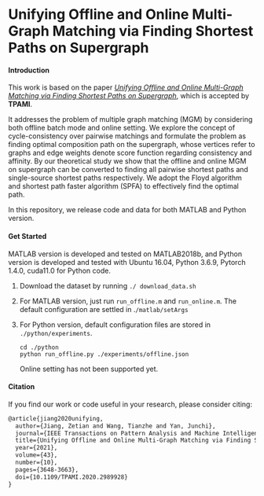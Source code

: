 # Unifying Offline and Online Multi-Graph Matching via Finding Shortest Paths on Supergraph

#### Introduction

This work is based on the paper [*Unifying Offline and Online Multi-Graph Matching via Finding Shortest Paths on Supergraph*](https://ieeexplore.ieee.org/document/9076840), which is accepted by **TPAMI**.

It addresses the problem of multiple graph matching (MGM) by considering both offline batch mode and online setting. We explore the concept of cycle-consistency over pairwise matchings and formulate the problem as finding optimal composition path on the supergraph, whose vertices refer to graphs and edge weights denote score function regarding consistency and affinity. By our theoretical study we show that the offline and online MGM on supergraph can be converted to finding all pairwise shortest paths and single-source shortest paths respectively. We adopt the Floyd algorithm and shortest path faster algorithm (SPFA)  to effectively find the optimal path. 

In this repository, we release code and data for both MATLAB and Python version.



#### Get Started

MATLAB version is developed and tested on MATLAB2018b, and Python version is developed and tested with Ubuntu 16.04, Python 3.6.9, Pytorch 1.4.0, cuda11.0 for Python code.

1. Download the dataset by running `./ download_data.sh`

2. For MATLAB version, just run `run_offline.m` and `run_online.m`. The default configuration are settled in .`/matlab/setArgs`

3. For Python version, default configuration files are stored in `./python/experiments`.

   ```
   cd ./python
   python run_offline.py ./experiments/offline.json
   ```

   Online setting has not been supported yet.

#### Citation

If you find our work or code useful in your research, please consider citing:

```latex
@article{jiang2020unifying,
  author={Jiang, Zetian and Wang, Tianzhe and Yan, Junchi},
  journal={IEEE Transactions on Pattern Analysis and Machine Intelligence}, 
  title={Unifying Offline and Online Multi-Graph Matching via Finding Shortest Paths on Supergraph}, 
  year={2021},
  volume={43},
  number={10},
  pages={3648-3663},
  doi={10.1109/TPAMI.2020.2989928}
}
```